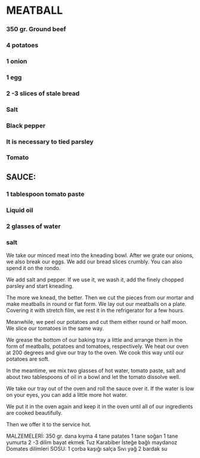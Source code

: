 
# MEATBALL


 
### 350 gr. Ground beef
### 4 potatoes
### 1 onion
### 1 egg
### 2 -3 slices of stale bread
### Salt
### Black pepper
### It is necessary to tied parsley
### Tomato
## SAUCE:
### 1 tablespoon tomato paste
### Liquid oil
### 2 glasses of water 
### salt







We take our minced meat into the kneading bowl. After we grate our onions, we also break our eggs. We add our bread slices crumbly. You can also spend it on the rondo.

  


We add salt and pepper. If we use it, we wash it, add the finely chopped parsley and start kneading.

The more we knead, the better. Then we cut the pieces from our mortar and make meatballs in round or flat form. We lay out our meatballs on a plate. Covering it with stretch film, we rest it in the refrigerator for a few hours.

Meanwhile, we peel our potatoes and cut them either round or half moon. We slice our tomatoes in the same way.

We grease the bottom of our baking tray a little and arrange them in the form of meatballs, potatoes and tomatoes, respectively. We heat our oven at 200 degrees and give our tray to the oven. We cook this way until our potatoes are soft.

In the meantime, we mix two glasses of hot water, tomato paste, salt and about two tablespoons of oil in a bowl and let the tomato dissolve well.

We take our tray out of the oven and roll the sauce over it. If the water is low on your eyes, you can add a little more hot water.

We put it in the oven again and keep it in the oven until all of our ingredients are cooked beautifully.

Then we offer it to the service hot.




MALZEMELERİ:
350 gr. dana kıyma
4 tane patates
1 tane soğan
1 tane yumurta
2 -3 dilim bayat ekmek
Tuz
Karabiber
İsteğe bağlı maydanoz
Domates dilimleri
SOSU:
1 çorba kaşığı salça
Sıvı yağ
2 bardak su
